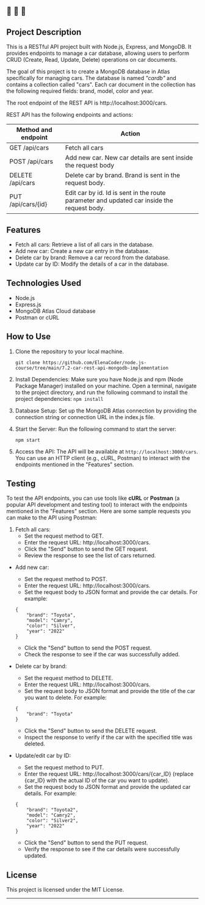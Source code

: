 🔔 🔔 🔔
---

## Project Description

This is a RESTful API project built with Node.js, Express, and MongoDB. It provides endpoints to manage a car database, allowing users to perform CRUD (Create, Read, Update, Delete) operations on car documents.

The goal of this project is to create a MongoDB database in Atlas specifically for managing cars. The database is named *"cardb"* and contains a collection called "cars". Each car document in the collection has the following required fields: brand, model, color and year.

The root endpoint of the REST API is http://localhost:3000/cars.

REST API has the following endpoints and actions:

| Method and endpoint        | Action                                                                                    |
|----------------------------|-------------------------------------------------------------------------------------------|
| GET /api/cars              | Fetch all cars                                                                            |
| POST /api/cars             | Add new car. New car details are sent inside the request body                             |
| DELETE /api/cars           | Delete car by brand. Brand is sent in the request body.                                   |
| PUT /api/cars/{id}         | Edit car by id. Id is sent in the route parameter and updated car inside the request body.|


## Features

- Fetch all cars: Retrieve a list of all cars in the database.
- Add new car: Create a new car entry in the database.
- Delete car by brand: Remove a car record from the database.
- Update car by ID: Modify the details of a car in the database.

## Technologies Used

- Node.js
- Express.js
- MongoDB Atlas Cloud database
- Postman or cURL

## How to Use

1. Clone the repository to your local machine.

   `git clone https://github.com/ElenaCoder/node.js-course/tree/main/7.2-car-rest-api-mongodb-implementation`

2. Install Dependencies: Make sure you have Node.js and npm (Node Package Manager) installed on your machine. Open a terminal, navigate to the project directory, and run the following command to install the project dependencies:
  `npm install`


3. Database Setup: Set up the MongoDB Atlas connection by providing the connection string or connection URL in the index.js file.

4. Start the Server: Run the following command to start the server:

   `npm start`

5. Access the API: The API will be available at `http://localhost:3000/cars`. You can use an HTTP client (e.g., cURL, Postman) to interact with the endpoints mentioned in the "Features" section.


## Testing
To test the API endpoints, you can use tools like **cURL** or **Postman** (a popular API development and testing tool) to interact with the endpoints mentioned in the "Features" section. Here are some sample requests you can make to the API using Postman:

1. Fetch all cars:
    - Set the request method to GET.
    - Enter the request URL: http://localhost:3000/cars.
    - Click the "Send" button to send the GET request.
    - Review the response to see the list of cars returned.

- Add new car:
    - Set the request method to POST.
    - Enter the request URL: http://localhost:3000/cars.
    - Set the request body to JSON format and provide the car details. For example:
    ```
    {
        "brand": "Toyota",
        "model": "Camry",
        "color": "Silver",
        "year": "2022"
    }
    ```
    - Click the "Send" button to send the POST request.
    - Check the response to see if the car was successfully added.


- Delete car by brand:
    - Set the request method to DELETE.
    - Enter the request URL: http://localhost:3000/cars.
    - Set the request body to JSON format and provide the title of the car you want to delete. For example:
    ```
    {
        "brand": "Toyota"
    }
    ````
    - Click the "Send" button to send the DELETE request.
    - Inspect the response to verify if the car with the specified title was deleted.

- Update/edit car by ID:
    - Set the request method to PUT.
    - Enter the request URL: http://localhost:3000/cars/{car_ID} (replace {car_ID} with the actual ID of the car you want to update).
    - Set the request body to JSON format and provide the updated car details. For example:
    ```
    {
        "brand": "Toyota2",
        "model": "Camry2",
        "color": "Silver2",
        "year": "2022"
    }
    ```
    - Click the "Send" button to send the PUT request.
    - Verify the response to see if the car details were successfully updated.



## License

This project is licensed under the MIT License.


---